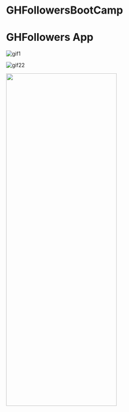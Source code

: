 # GHFollowersBootCamp

<h1> GHFollowers App</h1>

![gif1](https://user-images.githubusercontent.com/45595606/211362366-b51b96c6-ab46-4ba1-a89b-3910211aaa09.gif)

![gif22](https://user-images.githubusercontent.com/45595606/211364478-e149dd6e-0f86-47c2-9bf4-7a5c68bb4785.gif)


<img src="[https://media.giphy.com/media/vFKqnCdLPNOKc/giphy.gif](https://user-images.githubusercontent.com/45595606/211364478-e149dd6e-0f86-47c2-9bf4-7a5c68bb4785.gif)" width="300" height="900" />



